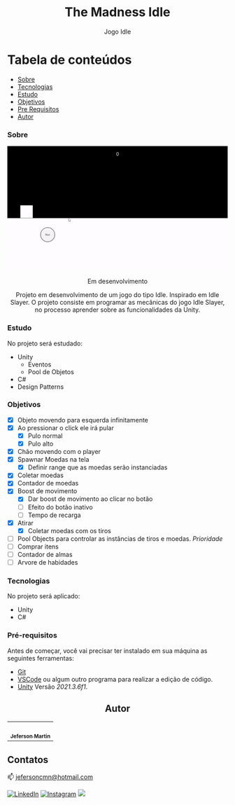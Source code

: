 <h1 align="center">The Madness Idle</h1>
<p align="center">Jogo Idle</p>

Tabela de conteúdos
=================
<!--ts-->
   * [Sobre](#sobre)
   * [Tecnologias](#tecnologias)
   * [Estudo](#estudo)
   * [Objetivos](#objetivos)
   * [Pre Requisitos](#pré-requisitos)
   * [Autor](#autor)
<!--te-->

### Sobre

![](https://github.com/jefersoncmn/The-Madness-Idle/blob/main/Github/TheMadnessIdleGameplay.gif)

<div align="center">
	<p>Em desenvolvimento</p>
	<p>Projeto em desenvolvimento de um jogo do tipo Idle. Inspirado em Idle Slayer. O projeto consiste em programar as mecânicas do jogo Idle Slayer, no processo aprender sobre as funcionalidades da Unity.</p>
</div>

### Estudo

No projeto será estudado:
- Unity
  - Eventos
  - Pool de Objetos
- C#
- Design Patterns

### Objetivos
- [x] Objeto movendo para esquerda infinitamente
- [x] Ao pressionar o click ele irá pular
  - [x] Pulo normal
  - [x] Pulo alto
- [x] Chão movendo com o player
- [x] Spawnar Moedas na tela
  - [x] Definir range que as moedas serão instanciadas
- [x] Coletar moedas
- [x] Contador de moedas
- [x] Boost de movimento
  - [x] Dar boost de movimento ao clicar no botão 
  - [ ] Efeito do botão inativo
  - [ ] Tempo de recarga
- [x] Atirar
  - [x] Coletar moedas com os tiros
- [ ] Pool Objects para controlar as instâncias de tiros e moedas. *Prioridade*
- [ ] Comprar itens
- [ ] Contador de almas
- [ ] Arvore de habidades

### Tecnologias

No projeto será aplicado:
- Unity
- C#

### Pré-requisitos

Antes de começar, você vai precisar ter instalado em sua máquina as seguintes ferramentas:<br>
- [Git](https://git-scm.com)<br>
- [VSCode](https://code.visualstudio.com/) ou algum outro programa para realizar a edição de código.<br>
- [Unity](https://unity.com) Versão *2021.3.6f1*.

<h2 align="center">Autor</h2>

<table align="center">
  <tr>
    <td align="center"><a href="https://github.com/jefersoncmn"><img style="border-radius: 50%;" src="https://avatars.githubusercontent.com/u/51566081?v=4" width="100px;" alt=""/><br/><sub><b>Jeferson Martin</b></sub></a><br /><a href="https://github.com/jefersoncmn" title="Jeferson Martin"></a>
    </td>
</table>
	
## Contatos

:mailbox: [jefersoncmn@hotmail.com](jefersoncmn@hotmail.com)

<div align="justify">

[<img alt="LinkedIn" src="https://img.shields.io/badge/LinkedIn-0077B5?style=for-the-badge&logo=linkedin&logoColor=white"/>](https://www.linkedin.com/in/jefcmn/)
[<img alt="Instagram" src="https://img.shields.io/badge/Instagram-E4405F?style=for-the-badge&logo=instagram&logoColor=white"/>](https://www.instagram.com/jefersoncmn/)
[<img src="https://img.shields.io/badge/-Gmail-%23333?style=for-the-badge&logo=gmail&logoColor=white"/>](mailto:jefersoncmnn@gmail.com)
